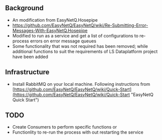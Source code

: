 ## Background ##
*	An modification from EasyNetQ.Hosepipe
*	https://github.com/EasyNetQ/EasyNetQ/wiki/Re-Submitting-Error-Messages-With-EasyNetQ.Hosepipe
*	Modified to run as a service and get a list of configurations to re-process errors on error message queues
*	Some functionality that was not required has been removed; while additional functions to suit the requirements of LS Dataplatform project have been added

## Infrastructure ##
*	Install RabbitMQ on your local machine. Following instructions from [https://github.com/EasyNetQ/EasyNetQ/wiki/Quick-Start](https://github.com/EasyNetQ/EasyNetQ/wiki/Quick-Start "EasyNetQ Quick Start")

## TODO ##
*	Create Consumers to perform specific functions or 
*	Functionlity to re-run the process with out restarting the service
